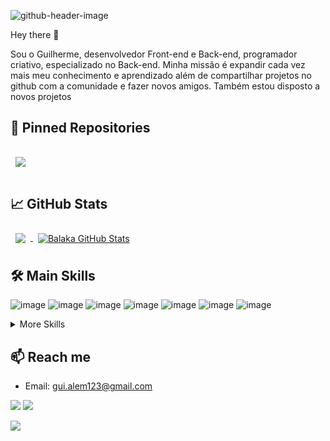 
![github-header-image](https://user-images.githubusercontent.com/69608661/223020936-c95f7c06-2660-4e58-9cdf-10ee320192cf.png)


Hey there 👋

Sou o Guilherme, desenvolvedor Front-end e Back-end, programador criativo, especializado no Back-end. Minha missão é expandir cada vez mais meu conhecimento e aprendizado além de compartilhar projetos no github com a comunidade e fazer novos amigos. Também estou disposto a novos projetos 

## 📌 Pinned Repositories

<a href="https://github.com/BalakaDEV/https://github.com/BalakaDEV/Projetos-Udemy">
  <img align="center" style="margin:1rem 0.5rem" src="https://github-readme-stats.vercel.app/api/pin/?username=BalakaDEV&repo=Projetos-Udemy&title_color=ffffff&text_color=c9cacc&icon_color=4AB197&bg_color=1A2B34" />
</a>


## 📈 GitHub Stats
<a href="https://github.com/BalakaDEV">
  <img align="center" style="margin:0.5rem" src="https://github-readme-stats.vercel.app/api/top-langs/?username=BalakaDEV&hide=html,css&title_color=ffffff&text_color=c9cacc&icon_color=4AB197&bg_color=1A2B34" />
</a>

<a href="https://github.com/BalakaDEV">
  <img align="center" style="margin:0.5rem" src="https://github-readme-stats.vercel.app/api?username=BalakaDEV&show_icons=true&line_height=27&count_private=true&title_color=ffffff&text_color=c9cacc&icon_color=4AB097&bg_color=1A2B34" alt="Balaka GitHub Stats" />
</a>

 ## **🛠️ Main Skills** 
![image](https://img.shields.io/badge/Lua-2C2D72?style=for-the-badge&logo=lua&logoColor=white)
![image](https://img.shields.io/badge/JavaScript-323330?style=for-the-badge&logo=javascript&logoColor=F7DF1E)
![image](https://img.shields.io/badge/Python-FFD43B?style=for-the-badge&logo=python&logoColor=blue)
![image](https://img.shields.io/badge/HTML5-E34F26?style=for-the-badge&logo=html5&logoColor=white)
![image](https://img.shields.io/badge/CSS3-1572B6?style=for-the-badge&logo=css3&logoColor=white)
![image](https://img.shields.io/badge/MySQL-005C84?style=for-the-badge&logo=mysql&logoColor=white)
![image](https://img.shields.io/badge/Xampp-F37623?style=for-the-badge&logo=xampp&logoColor=white)
  
<details>  
<summary>More Skills</summary>
  
![image](https://img.shields.io/badge/Arduino_IDE-00979D?style=for-the-badge&logo=arduino&logoColor=white)
![image](https://img.shields.io/badge/Arduino-00979D?style=for-the-badge&logo=Arduino&logoColor=white)
![image](https://img.shields.io/badge/Glitch-2800ff?style=for-the-badge&logo=glitch&logoColor=white)
![image](https://img.shields.io/badge/Netlify-00C7B7?style=for-the-badge&logo=netlify&logoColor=white)
![image](https://img.shields.io/badge/Udemy-EC5252?style=for-the-badge&logo=Udemy&logoColor=white)
![image](https://img.shields.io/badge/Django-092E20?style=for-the-badge&logo=django&logoColor=green)
![image](https://img.shields.io/badge/fastapi-109989?style=for-the-badge&logo=FASTAPI&logoColor=white)
![image](https://img.shields.io/badge/Flask-000000?style=for-the-badge&logo=flask&logoColor=white)
![image](https://img.shields.io/badge/Jupyter-F37626.svg?&style=for-the-badge&logo=Jupyter&logoColor=white)
![image](https://img.shields.io/badge/npm-CB3837?style=for-the-badge&logo=npm&logoColor=white)
![image](https://img.shields.io/badge/Selenium-43B02A?style=for-the-badge&logo=Selenium&logoColor=white)
![image](https://img.shields.io/badge/Notepad++-90E59A.svg?style=for-the-badge&logo=notepad%2B%2B&logoColor=black)
![image](https://img.shields.io/badge/sublime_text-%23575757.svg?&style=for-the-badge&logo=sublime-text&logoColor=important)
![image](https://img.shields.io/badge/Notion-000000?style=for-the-badge&logo=notion&logoColor=white)
![image](https://img.shields.io/badge/Trello-0052CC?style=for-the-badge&logo=trello&logoColor=white)
![image](https://img.shields.io/badge/windows%20terminal-4D4D4D?style=for-the-badge&logo=windows%20terminal&logoColor=white)
![image](https://img.shields.io/badge/Node.js-339933?style=for-the-badge&logo=nodedotjs&logoColor=white)
![image](https://img.shields.io/badge/VSCode-0078D4?style=for-the-badge&logo=visual%20studio%20code&logoColor=white)
![image](https://img.shields.io/badge/firebase-ffca28?style=for-the-badge&logo=firebase&logoColor=black)
![image](https://img.shields.io/badge/Numpy-777BB4?style=for-the-badge&logo=numpy&logoColor=white)
![image](https://img.shields.io/badge/Pandas-2C2D72?style=for-the-badge&logo=pandas&logoColor=white)
![image](https://img.shields.io/badge/Todoist-E44332?style=for-the-badge&logo=todoist&logoColor=white)
![image](https://img.shields.io/badge/Windows-0078D6?style=for-the-badge&logo=windows&logoColor=white)
</details>



## **📫 Reach me**
- Email: gui.alem123@gmail.com 
<div> 
  <a href="https://www.youtube.com/channel/UCHA_fmzeUZuE-iGbgI3VkRQ" target="_blank"><img src="https://img.shields.io/badge/YouTube-FF0000?style=for-the-badge&logo=youtube&logoColor=white" target="_blank"></a>
  <a href="https://www.instagram.com/gui_alem/" target="_blank"><img src="https://img.shields.io/badge/-Instagram-%23E4405F?style=for-the-badge&logo=instagram&logoColor=white" target="_blank"></a>

![](https://dcbadge.vercel.app/api/shield/746670069903261696)
 





